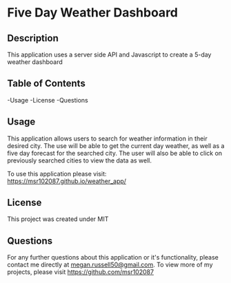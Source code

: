 # Five Day Weather Dashboard

## Description

This application uses a server side API and Javascript to create a 5-day weather dashboard

## Table of Contents

-Usage
-License
-Questions

## Usage

This application allows users to search for weather information in their desired city.  The use will be able to get the current day weather, as well as a five day forecast for the searched city.  The user will also be able to click on previously searched cities to view the data as well.

To use this application please visit: https://msr102087.github.io/weather_app/ 


## License

This project was created under MIT 

## Questions

For any further questions about this application or it's functionality, please contact me directly at megan.russell50@gmail.com.  To view more of my projects, please visit https://github.com/msr102087
